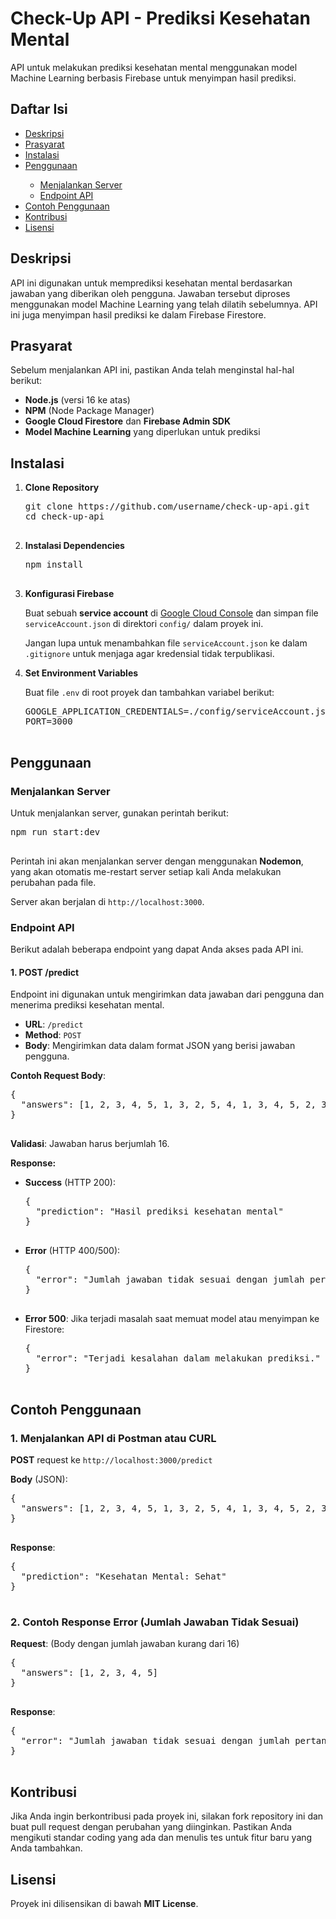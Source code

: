   <h1>Check-Up API - Prediksi Kesehatan Mental</h1>
    <p>API untuk melakukan prediksi kesehatan mental menggunakan model Machine Learning berbasis Firebase untuk menyimpan hasil prediksi.</p>

  <h2>Daftar Isi</h2>
    <ul>
        <li><a href="#deskripsi">Deskripsi</a></li>
        <li><a href="#prasyarat">Prasyarat</a></li>
        <li><a href="#instalasi">Instalasi</a></li>
        <li><a href="#penggunaan">Penggunaan</a></li>
        <ul>
            <li><a href="#menjalankan-server">Menjalankan Server</a></li>
            <li><a href="#endpoint-api">Endpoint API</a></li>
        </ul>
        <li><a href="#contoh-penggunaan">Contoh Penggunaan</a></li>
        <li><a href="#kontribusi">Kontribusi</a></li>
        <li><a href="#lisensi">Lisensi</a></li>
    </ul>

  <h2 id="deskripsi">Deskripsi</h2>
    <p>API ini digunakan untuk memprediksi kesehatan mental berdasarkan jawaban yang diberikan oleh pengguna. Jawaban tersebut diproses menggunakan model Machine Learning yang telah dilatih sebelumnya. API ini juga menyimpan hasil prediksi ke dalam Firebase Firestore.</p>

  <h2 id="prasyarat">Prasyarat</h2>
    <p>Sebelum menjalankan API ini, pastikan Anda telah menginstal hal-hal berikut:</p>
    <ul>
        <li><strong>Node.js</strong> (versi 16 ke atas)</li>
        <li><strong>NPM</strong> (Node Package Manager)</li>
        <li><strong>Google Cloud Firestore</strong> dan <strong>Firebase Admin SDK</strong></li>
        <li><strong>Model Machine Learning</strong> yang diperlukan untuk prediksi</li>
    </ul>

  <h2 id="instalasi">Instalasi</h2>
    <ol>
        <li><strong>Clone Repository</strong>
            <pre>
git clone https://github.com/username/check-up-api.git
cd check-up-api
            </pre>
        </li>
        <li><strong>Instalasi Dependencies</strong>
            <pre>
npm install
            </pre>
        </li>
        <li><strong>Konfigurasi Firebase</strong>
            <p>Buat sebuah <strong>service account</strong> di <a href="https://console.cloud.google.com/" target="_blank">Google Cloud Console</a> dan simpan file <code>serviceAccount.json</code> di direktori <code>config/</code> dalam proyek ini.</p>
            <p>Jangan lupa untuk menambahkan file <code>serviceAccount.json</code> ke dalam <code>.gitignore</code> untuk menjaga agar kredensial tidak terpublikasi.</p>
        </li>
        <li><strong>Set Environment Variables</strong>
            <p>Buat file <code>.env</code> di root proyek dan tambahkan variabel berikut:</p>
            <pre>
GOOGLE_APPLICATION_CREDENTIALS=./config/serviceAccount.json
PORT=3000
            </pre>
        </li>
    </ol>

  <h2 id="penggunaan">Penggunaan</h2>

  <h3 id="menjalankan-server">Menjalankan Server</h3>
    <p>Untuk menjalankan server, gunakan perintah berikut:</p>
    <pre>
npm run start:dev
    </pre>
    <p>Perintah ini akan menjalankan server dengan menggunakan <strong>Nodemon</strong>, yang akan otomatis me-restart server setiap kali Anda melakukan perubahan pada file.</p>
    <p>Server akan berjalan di <code>http://localhost:3000</code>.</p>

  <h3 id="endpoint-api">Endpoint API</h3>
    <p>Berikut adalah beberapa endpoint yang dapat Anda akses pada API ini.</p>

  <h4>1. <strong>POST /predict</strong></h4>
    <p>Endpoint ini digunakan untuk mengirimkan data jawaban dari pengguna dan menerima prediksi kesehatan mental.</p>
    <ul>
        <li><strong>URL</strong>: <code>/predict</code></li>
        <li><strong>Method</strong>: <code>POST</code></li>
        <li><strong>Body</strong>: Mengirimkan data dalam format JSON yang berisi jawaban pengguna.</li>
    </ul>

  <p><strong>Contoh Request Body</strong>:</p>
    <pre>
{
  "answers": [1, 2, 3, 4, 5, 1, 3, 2, 5, 4, 1, 3, 4, 5, 2, 3]
}
    </pre>

  <p><strong>Validasi</strong>: Jawaban harus berjumlah 16.</p>

   <p><strong>Response:</strong></p>
    <ul>
        <li><strong>Success</strong> (HTTP 200):
            <pre>
{
  "prediction": "Hasil prediksi kesehatan mental"
}
            </pre>
        </li>
        <li><strong>Error</strong> (HTTP 400/500):
            <pre>
{
  "error": "Jumlah jawaban tidak sesuai dengan jumlah pertanyaan yang diharapkan (16 jawaban)."
}
            </pre>
        </li>
        <li><strong>Error 500</strong>: Jika terjadi masalah saat memuat model atau menyimpan ke Firestore:
            <pre>
{
  "error": "Terjadi kesalahan dalam melakukan prediksi."
}
            </pre>
        </li>
    </ul>

  <h2 id="contoh-penggunaan">Contoh Penggunaan</h2>

  <h3>1. Menjalankan API di Postman atau CURL</h3>
  <p><strong>POST</strong> request ke <code>http://localhost:3000/predict</code></p>

  <p><strong>Body</strong> (JSON):</p>
    <pre>
{
  "answers": [1, 2, 3, 4, 5, 1, 3, 2, 5, 4, 1, 3, 4, 5, 2, 3]
}
    </pre>

   <p><strong>Response</strong>:</p>
    <pre>
{
  "prediction": "Kesehatan Mental: Sehat"
}
    </pre>

  <h3>2. Contoh Response Error (Jumlah Jawaban Tidak Sesuai)</h3>

  <p><strong>Request</strong>: (Body dengan jumlah jawaban kurang dari 16)</p>
    <pre>
{
  "answers": [1, 2, 3, 4, 5]
}
    </pre>

  <p><strong>Response</strong>:</p>
    <pre>
{
  "error": "Jumlah jawaban tidak sesuai dengan jumlah pertanyaan yang diharapkan (16 jawaban)."
}
    </pre>

  <h2 id="kontribusi">Kontribusi</h2>
    <p>Jika Anda ingin berkontribusi pada proyek ini, silakan fork repository ini dan buat pull request dengan perubahan yang diinginkan. Pastikan Anda mengikuti standar coding yang ada dan menulis tes untuk fitur baru yang Anda tambahkan.</p>

  <h2 id="lisensi">Lisensi</h2>
    <p>Proyek ini dilisensikan di bawah <strong>MIT License</strong>.</p>
</body>


